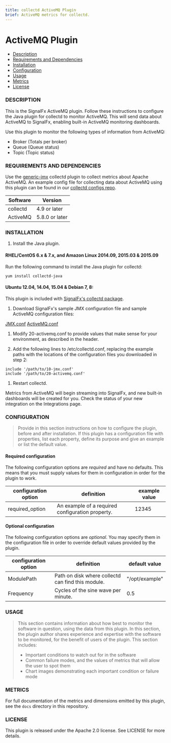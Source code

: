 ```yaml
---
title: collectd ActiveMQ Plugin
brief: ActiveMQ metrics for collectd.
---
```


# ActiveMQ Plugin

- [Description](#description)
- [Requirements and Dependencies](#requirements-and-dependencies)
- [Installation](#installation)
- [Configuration](#configuration)
- [Usage](#usage)
- [Metrics](#metrics)
- [License](#license)

### DESCRIPTION

This is the SignalFx ActiveMQ plugin. Follow these instructions to configure the Java plugin for collectd to monitor ActiveMQ. This will send data about ActiveMQ to SignalFx, enabling built-in ActiveMQ monitoring dashboards.

Use this plugin to monitor the following types of information from ActiveMQ:

* Broker (Totals per broker)
* Queue (Queue status)
* Topic (Topic status)


### REQUIREMENTS AND DEPENDENCIES

Use the [generic-jmx](https://collectd.org/wiki/index.php/Plugin:GenericJMX) collectd plugin to collect metrics about Apache ActiveMQ. An example config file for collecting data about ActiveMQ using this plugin can be found in our [collectd configs repo](https://github.com/signalfx/signalfx-collectd-configs/blob/master/managed_config/20-activemq.conf).

| Software  | Version        |
|-----------|----------------|
| collectd  |  4.9 or later  |
| ActiveMQ  | 5.8.0 or later |


### INSTALLATION

1. Install the Java plugin.

 #### RHEL/CentOS 6.x & 7.x, and Amazon Linux 2014.09, 2015.03 & 2015.09

 Run the following command to install the Java plugin for collectd:

 ```
 yum install collectd-java
 ```

 #### Ubuntu 12.04, 14.04, 15.04 & Debian 7, 8:

 This plugin is included with [SignalFx's collectd package](https://support.signalfx.com/hc/en-us/articles/208080123).

1. Download SignalFx's sample JMX configuration file and sample ActiveMQ configuration files:

 [JMX.conf](https://github.com/signalfx/signalfx-collectd-configs/blob/master/managed_config/10-jmx.conf)
 [ActiveMQ.conf](https://github.com/signalfx/signalfx-collectd-configs/blob/master/managed_config/20-activemq.conf)

1. Modify 20-activemq.conf to provide values that make sense for your environment, as described in the header.

1. Add the following lines to /etc/collectd.conf, replacing the example paths with the locations of the configuration files you downloaded in step 2:

 ```
 include '/path/to/10-jmx.conf'
 include '/path/to/20-activemq.conf'
 ```

1. Restart collectd.

Metrics from ActiveMQ will begin streaming into SignalFx, and new built-in dashboards will be created for you. Check the status of your new integration on the Integrations page.

### CONFIGURATION

>Provide in this section instructions on how to configure the plugin, before and after installation. If this plugin has a configuration file with properties, list each property, define its purpose and give an example or list the default value.

#### Required configuration

The following configuration options are *required* and have no defaults. This means that you must supply values for them in configuration in order for the plugin to work.

| configuration option | definition | example value |
| ---------------------|------------|---------------|
| required_option | An example of a required configuration property. | 12345 |

#### Optional configuration

The following configuration options are *optional*. You may specify them in the configuration file in order to override default values provided by the plugin.

| configuration option | definition | default value |
| ---------------------|------------|---------------|
| ModulePath | Path on disk where collectd can find this module. | "/opt/example" |
| Frequency  | Cycles of the sine wave per minute. | 0.5 |

### USAGE

>This section contains information about how best to monitor the software in question, using the data from this plugin. In this section, the plugin author shares experience and expertise with the software to be monitored, for the benefit of users of the plugin. This section includes:
>
>- Important conditions to watch out for in the software
>- Common failure modes, and the values of metrics that will allow the user to spot them
>- Chart images demonstrating each important condition or failure mode

### METRICS

For full documentation of the metrics and dimensions emitted by this plugin, see the `docs` directory in this repository.

### LICENSE

This plugin is released under the Apache 2.0 license. See LICENSE for more details.
